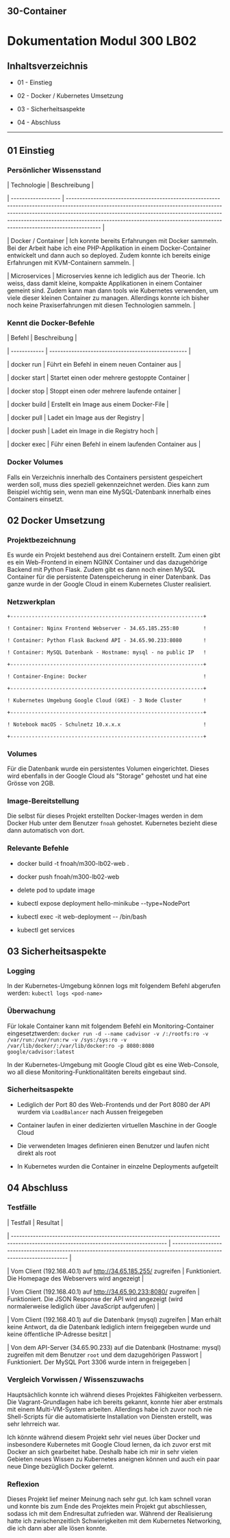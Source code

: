 ## 30-Container

# Dokumentation Modul 300 LB02 

 

## Inhaltsverzeichnis 

 

-   01 - Einstieg 

-   02 - Docker / Kubernetes Umsetzung 

-   03 - Sicherheitsaspekte 

-   04 - Abschluss 

 

--- 

 

## 01 Einstieg 

 

### Persönlicher Wissensstand 

 

| Technologie        | Beschreibung                                                                                                                                                                                                                                                                                                                         | 

| ------------------ | ------------------------------------------------------------------------------------------------------------------------------------------------------------------------------------------------------------------------------------------------------------------------------------------------------------------------------------ | 

| Docker / Container | Ich konnte bereits Erfahrungen mit Docker sammeln. Bei der Arbeit habe ich eine PHP-Applikation in einem Docker-Container entwickelt und dann auch so deployed. Zudem konnte ich bereits einige Erfahrungen mit KVM-Containern sammeln.                                                                                              | 

| Microservices      | Microservies kenne ich lediglich aus der Theorie. Ich weiss, dass damit kleine, kompakte Applikationen in einem Container gemeint sind. Zudem kann man dann tools wie Kubernetes verwenden, um viele dieser kleinen Container zu managen. Allerdings konnte ich bisher noch keine Praxiserfahrungen mit diesen Technologien sammeln. | 

 

### Kennt die Docker-Befehle 

 

| Befehl       | Beschreibung                                       | 

| ------------ | -------------------------------------------------- | 

| docker run   | Führt ein Befehl in einem neuen Container aus      | 

| docker start | Startet einen oder mehrere gestoppte Container     | 

| docker stop  | Stoppt einen oder mehrere laufende ontainer        | 

| docker build | Erstellt ein Image aus einem Docker-File           | 

| docker pull  | Ladet ein Image aus der Registry                   | 

| docker push  | Ladet ein Image in die Registry hoch               | 

| docker exec  | Führ einen Befehl in einem laufenden Container aus | 

 

### Docker Volumes 

 

Falls ein Verzeichnis innerhalb des Containers persistent gespeichert werden soll, muss dies speziell gekennzeichnet werden. Dies kann zum Beispiel wichtig sein, wenn man eine MySQL-Datenbank innerhalb eines Containers einsetzt. 

 

## 02 Docker Umsetzung 

 

### Projektbezeichnung 

 

Es wurde ein Projekt bestehend aus drei Containern erstellt. Zum einen gibt es ein Web-Frontend in einem NGINX Container und das dazugehörige Backend mit Python Flask. Zudem gibt es dann noch einen MySQL Container für die persistente Datenspeicherung in einer Datenbank. Das ganze wurde in der Google Cloud in einem Kubernetes Cluster realisiert. 

 

### Netzwerkplan 

 

    +---------------------------------------------------------------+ 

    ! Container: Nginx Frontend Webserver - 34.65.185.255:80        ! 

    ! Container: Python Flask Backend API - 34.65.90.233:8080       ! 

    ! Container: MySQL Datenbank - Hostname: mysql - no public IP   ! 

    +---------------------------------------------------------------+ 

    ! Container-Engine: Docker                                      ! 

    +---------------------------------------------------------------+ 

    ! Kubernetes Umgebung Google Cloud (GKE) - 3 Node Cluster       ! 

    +---------------------------------------------------------------+ 

    ! Notebook macOS - Schulnetz 10.x.x.x                           ! 

    +---------------------------------------------------------------+ 

 

### Volumes 

 

Für die Datenbank wurde ein persistentes Volumen eingerichtet. Dieses wird ebenfalls in der Google Cloud als "Storage" gehostet und hat eine Grösse von 2GB. 

 

### Image-Bereitstellung 

 

Die selbst für dieses Projekt erstellten Docker-Images werden in dem Docker Hub unter dem Benutzer `fnoah` gehostet. Kubernetes bezieht diese dann automatisch von dort. 

 

### Relevante Befehle 

 

-   docker build -t fnoah/m300-lb02-web . 

-   docker push fnoah/m300-lb02-web 

 

-   delete pod to update image 

 

-   kubectl expose deployment hello-minikube --type=NodePort 

 

-   kubectl exec -it web-deployment -- /bin/bash 

 

-   kubectl get services 

 

## 03 Sicherheitsaspekte 

 

### Logging 

 

In der Kubernetes-Umgebung können logs mit folgendem Befehl abgerufen werden: `kubectl logs <pod-name>` 

 

### Überwachung 

 

Für lokale Container kann mit folgendem Befehl ein Monitoring-Container eingesetztwerden: `docker run -d --name cadvisor -v /:/rootfs:ro -v /var/run:/var/run:rw -v /sys:/sys:ro -v /var/lib/docker/:/var/lib/docker:ro -p 8080:8080 google/cadvisor:latest` 

 

In der Kubernetes-Umgebung mit Google Cloud gibt es eine Web-Console, wo all diese Monitoring-Funktionalitäten bereits eingebaut sind. 

 

### Sicherheitsaspekte 

 

-   Lediglich der Port 80 des Web-Frontends und der Port 8080 der API wurdem via `LoadBalancer` nach Aussen freigegeben 

-   Container laufen in einer dedizierten virtuellen Maschine in der Google Cloud 

-   Die verwendeten Images definieren einen Benutzer und laufen nicht direkt als root 

-   In Kubernetes wurden die Container in einzelne Deployments aufgeteilt 

 

## 04 Abschluss 

 

### Testfälle 

 

| Testfall                                                                                                                               | Resultat                                                                                                               | 

| -------------------------------------------------------------------------------------------------------------------------------------- | ---------------------------------------------------------------------------------------------------------------------- | 

| Vom Client (192.168.40.1) auf http://34.65.185.255/ zugreifen                                                                          | Funktioniert. Die Homepage des Webservers wird angezeigt                                                               | 

| Vom Client (192.168.40.1) auf http://34.65.90.233:8080/ zugreifen                                                                      | Funktioniert. Die JSON Response der API wird angezeigt (wird normalerweise lediglich über JavaScript aufgerufen)       | 

| Vom Client (192.168.40.1) auf die Datenbank (mysql) zugreifen                                                                          | Man erhält keine Antwort, da die Datenbank lediglich intern freigegeben wurde und keine öffentliche IP-Adresse besitzt | 

| Von dem API-Server (34.65.90.233) auf die Datenbank (Hostname: mysql) zugreifen mit dem Benutzer `root` und dem dazugehörigen Passwort | Funktioniert. Der MySQL Port 3306 wurde intern in freigegeben                                                          | 

 

### Vergleich Vorwissen / Wissenszuwachs 

 

Hauptsächlich konnte ich während dieses Projektes Fähigkeiten verbessern. Die Vagrant-Grundlagen habe ich bereits gekannt, konnte hier aber erstmals mit einem Multi-VM-System arbeiten. Allerdings habe ich zuvor noch nie Shell-Scripts für die automatisierte Installation von Diensten erstellt, was sehr lehrreich war. 

 

Ich könnte während diesem Projekt sehr viel neues über Docker und insbesondere Kubernetes mit Google Cloud lernen, da ich zuvor erst mit Docker an sich gearbeitet habe. Deshalb habe ich mir in sehr vielen Gebieten neues Wissen zu Kubernetes aneignen können und auch ein paar neue Dinge bezüglich Docker gelernt. 

 

### Reflexion 

 

Dieses Projekt lief meiner Meinung nach sehr gut. Ich kam schnell voran und konnte bis zum Ende des Projektes mein Projekt gut abschliessen, sodass ich mit dem Endresultat zufrieden war. Während der Realisierung hatte ich zwischenzeitlich Schwierigkeiten mit dem Kubernetes Networking, die ich dann aber alle lösen konnte. 

 